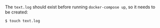 The `text.log` should exist before running `docker-compose up`, so it needs to be created:

```bash
$ touch text.log
```
